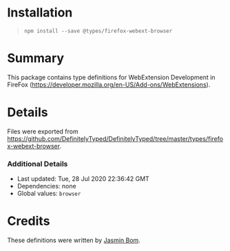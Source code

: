 # Installation
> `npm install --save @types/firefox-webext-browser`

# Summary
This package contains type definitions for WebExtension Development in FireFox (https://developer.mozilla.org/en-US/Add-ons/WebExtensions).

# Details
Files were exported from https://github.com/DefinitelyTyped/DefinitelyTyped/tree/master/types/firefox-webext-browser.

### Additional Details
 * Last updated: Tue, 28 Jul 2020 22:36:42 GMT
 * Dependencies: none
 * Global values: `browser`

# Credits
These definitions were written by [Jasmin Bom](https://github.com/jsmnbom).
